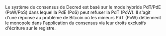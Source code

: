 Le système de consensus de Decred est basé sur le mode hybride PdT/PdE (PoW/PoS) dans lequel la PdE (PoS) peut refuser la PdT (PoW). Il s'agit d'une réponse au problème de Bitcoin où les mineurs PdT (PoW) détiennent le monopole dans l'application du consensus via leur droits exclusifs d'écriture sur le registre.
